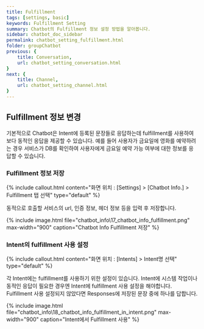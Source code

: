 ```yaml
---
title: Fulfillment
tags: [settings, basic]
keywords: Fulfillment Setting
summary: Chatbot의 Fulfillment 정보 설정 방법을 알아봅니다.
sidebar: chatbot_doc_sidebar
permalink: chatbot_setting_fulfillment.html
folder: groupChatbot
previous: {
    title: Conversation, 
    url: chatbot_setting_conversation.html
}
next: {
    title: Channel,
    url: chatbot_setting_channel.html
}
---
```


## Fulfillment 정보 변경

기본적으로 Chatbot은 Intent에 등록된 문장들로 응답하는데 fulfillment를 사용하여 보다 동적인 응답을 제공할 수 있습니다. 예를 들어 사용자가 금요일에 영화를 예약하려는 경우 서비스가 DB를 확인하여 사용자에게 금요일 예약 가능 여부에 대한 정보를 응답할 수 있습니다. 

### Fulfillment 정보 저장
 {% include callout.html content="화면 위치 : [Settings] > [Chatbot Info.] > Fulfillment 탭 선택" type="default" %}

동적으로 호출할 서비스의 url, 인증 정보, 헤더 정보 등을 입력 후 저장합니다.

{% include image.html file="chatbot_info\17_chatbot_info_fulfillment.png" max-width="900" caption="Chatbot Info Fulfillment 저장" %}

### Intent의 fulfillment 사용 설정
 {% include callout.html content="화면 위치 : [Intents] > Intent명 선택" type="default" %}

각 Intent에는 fulfillment를 사용하기 위한 설정이 있습니다. Intent에 시스템 작업이나 동적인 응답이 필요한 경우엔 Intent에 fulfillment 사용 설정을 해야합니다. Fulfillment 사용 설정되지 않았다면 Responses에 저장된 문장 중에 하나를 답합니다. 

{% include image.html file="chatbot_info\18_chatbot_info_fulfillment_in_intent.png" max-width="900" caption="Intent에서 Fulfillment 사용" %}
